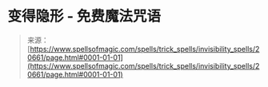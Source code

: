 <!--yml

category: 未分类

date: 2024-06-12 19:03:36

-->

# 变得隐形 - 免费魔法咒语

> 来源：[https://www.spellsofmagic.com/spells/trick_spells/invisibility_spells/20661/page.html#0001-01-01](https://www.spellsofmagic.com/spells/trick_spells/invisibility_spells/20661/page.html#0001-01-01)

